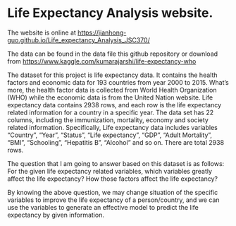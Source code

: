 # Life Expectancy Analysis website.

The website is online at https://jianhong-guo.github.io/Life_expectancy_Analysis_JSC370/ 


The data can be found in the data file this github repository or download from https://www.kaggle.com/kumarajarshi/life-expectancy-who 


The dataset for this project is life expectancy data. It contains the health factors and economic data for 193
countries from year 2000 to 2015. What’s more, the health factor data is collected from World Health Organization
(WHO) while the economic data is from the United Nation website. Life expectancy data contains 2938 rows, and
each row is the life expectancy related information for a country in a specific year. The data set has 22 columns,
including the immunization, mortality, economy and society related information. Specifically, Life expectancy data
includes variables “Country”, “Year”, “Status”, “Life expectancy”, “GDP”, “Adult Mortality”, “BMI”, “Schooling”,
“Hepatitis B”, “Alcohol” and so on. There are total 2938 rows.


The question that I am going to answer based on this dataset is as follows: For the given life expectancy related
variables, which variables greatly affect the life expectancy? How those factors affect the life expectancy?


By knowing the above question, we may change situation of the specific variables to improve the life expectancy
of a person/country, and we can use the variables to generate an effective model to predict the life expectancy by
given information.